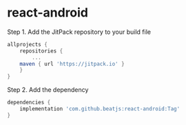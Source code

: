 # react-android

Step 1. Add the JitPack repository to your build file
```groovy
allprojects {
    repositories {
        ...
	maven { url 'https://jitpack.io' }
    }
}
```

Step 2. Add the dependency
```groovy
dependencies {
    implementation 'com.github.beatjs:react-android:Tag'
}
```
